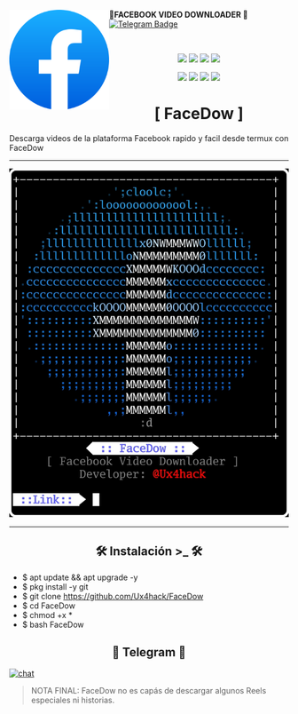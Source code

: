 <a href="https://github.com/"><img alt="AwesomeWM Logo" height="180" align = "left" src="https://github.com/Ux4hack/FaceDow/blob/main/images/fb.png"></a>
<b>🔰FACEBOOK VIDEO DOWNLOADER 🔰</b>
[![Telegram Badge](https://img.shields.io/badge/-Ux4hack-32C803?style=for-the-badge&logo=telegram&logoColor=blue&link=https://t.me/Ux4hack)](https://t.me/Ux4hack)
  <p>&nbsp; </p>

<p align="center">
  <img src="https://img.shields.io/github/license/Ux4hack/FaceDow?style=for-the-badge">
  <img src="https://img.shields.io/github/stars/Ux4hack/FaceDow?style=for-the-badge">
  <img src="https://img.shields.io/github/issues/Ux4hack/FaceDow?color=red&style=for-the-badge">
  <img src="https://img.shields.io/github/forks/Ux4hack/FaceDow?color=green&style=for-the-badge">
</p>

<p align="center">
  <img src="https://img.shields.io/badge/Author-Ux4hack-blue?style=flat-square">
  <img src="https://img.shields.io/badge/Open%20Source-Yes-darkgreen?style=flat-square">
  <img src="https://img.shields.io/badge/Maintained%3F-Yes-lightblue?style=flat-square">
  <img src="https://img.shields.io/badge/Written%20In-Bash-darkcyan?style=flat-square">
  </p>

<h1 align="center"> [ FaceDow ]  </h1>

Descarga videos de la plataforma Facebook rapido y facil desde termux con FaceDow

---

![img](https://github.com/Ux4hack/FaceDow/blob/main/images/FaceDow.png)

---

<h2 align="center"> 🛠️ Instalación >_ 🛠️ </h2>

* $ apt update && apt upgrade -y
* $ pkg install -y git
* $ git clone https://github.com/Ux4hack/FaceDow
* $ cd FaceDow
* $ chmod +x *
* $ bash FaceDow


<h2 align="center"> 🚀 Telegram 🚀 </h2>

[![chat](https://img.shields.io/badge/TELEGRAM-CHAT-green?style=for-the-badge&logo=telegram)](https://t.me/Ux4hack)

> NOTA FINAL: FaceDow no es capás de descargar algunos Reels especiales ni historias.
